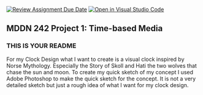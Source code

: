 [![Review Assignment Due Date](https://classroom.github.com/assets/deadline-readme-button-22041afd0340ce965d47ae6ef1cefeee28c7c493a6346c4f15d667ab976d596c.svg)](https://classroom.github.com/a/M3ipj5sV)
[![Open in Visual Studio Code](https://classroom.github.com/assets/open-in-vscode-2e0aaae1b6195c2367325f4f02e2d04e9abb55f0b24a779b69b11b9e10269abc.svg)](https://classroom.github.com/online_ide?assignment_repo_id=18378444&assignment_repo_type=AssignmentRepo)
## MDDN 242 Project 1: Time-based Media  

### THIS IS YOUR README

For my Clock Design what I want to create is a visual clock inspired by Norse Mythology. Especially the Story of Skoll and Hati the two wolves that chase the sun and moon.
To create my quick sketch of my concept I used Adobe Photoshop to make the quick sketch for the concept. It is not a very detailed sketch but just a rough idea of what I want for
my clock design.
